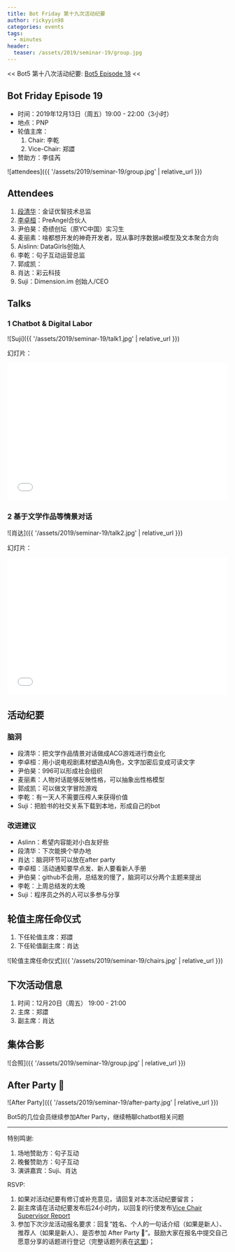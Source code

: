 ```yaml
---
title: Bot Friday 第十九次活动纪要
author: rickyyin98
categories: events
tags:
  - minutes
header:
  teaser: /assets/2019/seminar-19/group.jpg
---
```


<< Bot5 第十八次活动纪要: [Bot5 Episode 18](https://bot5.ml/events/seminar-minutes-18) <<

## Bot Friday Episode 19

- 时间：2019年12月13日（周五）19:00 - 22:00（3小时）
- 地点：PNP
- 轮值主席：
    1. Chair: 李乾
    1. Vice-Chair: 郑譞
- 赞助方：李佳芮

![attendees]({{ '/assets/2019/seminar-19/group.jpg' | relative_url }})

## Attendees

1. [段清华](/people/qhduan)：金证优智技术总监
2. [李卓桓](/people/huan/)：PreAngel合伙人
3. 尹伯昊：奇绩创坛（原YC中国）实习生
4. 麦丽素：啥都想开发的神奇开发者，现从事时序数据ai模型及文本聚合方向
5. Aislinn: DataGirls创始人
6. 李乾：句子互动运营总监
7. 郭成凯：
8. 肖达：彩云科技
9. Suji：Dimension.im 创始人/CEO

## Talks

### 1 Chatbot & Digital Labor

![Suji]({{ '/assets/2019/seminar-19/talk1.jpg' | relative_url }})

幻灯片：

<div class="video-container" style="
    position: relative;
    padding-bottom:56.25%;
    padding-top:30px;
    height:0;
    overflow:hidden;
">
  <iframe
    src='{{ '/assets/js/viewer-js/#/assets/2019/seminar-19/talk1.pdf' | relative_url }}'
    width='560'
    height='315'
    allowfullscreen
    webkitallowfullscreen
    frameborder="0"
    style="
      position: absolute;
      top:0;
      left:0;
      width:100%;
      height:100%;
    "
  ></iframe>
</div>

### 2 基于文学作品等情景对话

![肖达]({{ '/assets/2019/seminar-19/talk2.jpg' | relative_url }})

幻灯片：

<div class="video-container" style="
    position: relative;
    padding-bottom:56.25%;
    padding-top:30px;
    height:0;
    overflow:hidden;
">
  <iframe
    src='{{ '/assets/js/viewer-js/#/assets/2019/seminar-19/talk2.pdf' | relative_url }}'
    width='560'
    height='315'
    allowfullscreen
    webkitallowfullscreen
    frameborder="0"
    style="
      position: absolute;
      top:0;
      left:0;
      width:100%;
      height:100%;
    "
  ></iframe>
</div>

## 活动纪要

### 脑洞

- 段清华：把文学作品情景对话做成ACG游戏进行商业化
- 李卓桓：用小说电视剧素材塑造AI角色，文字加密后变成可读文字
- 尹伯昊：996可以形成社会组织
- 麦丽素：人物对话能够反映性格，可以抽象出性格模型
- 郭成凯：可以做文字冒险游戏
- 李乾：有一天人不需要压榨人来获得价值
- Suji：把脸书的社交关系下载到本地，形成自己的bot

### 改进建议

- Aslinn：希望内容能对小白友好些
- 段清华：下次能换个举办地
- 肖达：脑洞环节可以放在after party
- 李卓桓：活动通知要早点发、新人要看新人手册
- 尹伯昊：github不会用，总结发的慢了，脑洞可以分两个主题来提出
- 李乾：上周总结发的太晚
- Suji：程序员之外的人可以多参与分享

## 轮值主席任命仪式

1. 下任轮值主席：郑譞
2. 下任轮值副主席：肖达

![轮值主席任命仪式]({{ '/assets/2019/seminar-19/chairs.jpg' | relative_url }})

## 下次活动信息

1. 时间：12月20日（周五） 19:00 - 21:00
1. 主席：郑譞
1. 副主席：肖达

## 集体合影

![合照]({{ '/assets/2019/seminar-19/group.jpg' | relative_url }})

## After Party 🍻

![After Party]({{ '/assets/2019/seminar-19/after-party.jpg' | relative_url }})

Bot5的几位会员继续参加After Party，继续畅聊chatbot相关问题

-----

特别鸣谢:

1. 场地赞助方：句子互动
2. 晚餐赞助方：句子互动
3. 演讲嘉宾：Suji、肖达

RSVP:

1. 如果对活动纪要有修订或补充意见，请回复对本次活动纪要留言；
1. 副主席请在活动纪要发布后24小时内，以回复的行使发布[Vice Chair Supervisor Report](/manuals/chair/#vice-chair-supervisor-report)
1. 参加下次沙龙活动报名要求：回复“姓名、个人的一句话介绍（如果是新人）、推荐人（如果是新人）、是否参加 After Party 🍻”。鼓励大家在报名中提交自己愿意分享的话题进行登记（完整话题列表在[这里](https://www.bot5.ml/talks/))；
